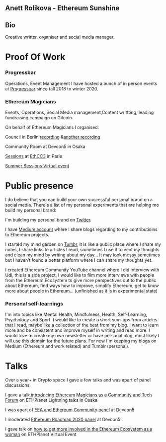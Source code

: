 ## Anett Rolikova - Ethereum Sunshine

## Bio
Creative writter, organiser and social media manager.

# Proof Of Work
### Progressbar
Operations, Event Management
I have hosted a bunch of in person events at [Progressbar](https://www.progressbar.sk/) since fall 2018 to winter 2020.

### Ethereum Magicians
Events, Operations, Social Media management,Content writtting, leading fundraising campaign on Gitcoin.

On behalf of Ethereum Magicians I organised: 

Council in Berlin [recording](https://www.youtube.com/watch?v=FBdczc_SY4g&t=4628s) &[another recording](https://www.youtube.com/watch?v=GnyvrAPAluQ)

Community Room at Devcon5 in Osaka

[Sessions](https://medium.com/ethereum-magicians/magic-at-ethcc-3-6dc509e94bad) at [EthCC3](https://ethcc.io/) in Paris

[Summer Sessions Virtual event](https://medium.com/ethereum-magicians/summer-ethereum-extravaganza-is-coming-295c75809349)


# Public presence

I do believe that you can build your own successful personal brand on a social media. There's a list of my personal experiments that are helping me build my personal brand: 

I'm building my personal brand on [Twitter](https://twitter.com/AnettRolikova).

I have [Medium account](https://medium.com/@AnettRolikova) where I share blogs regarding to my contributioins to Ethereum projects. 

I started my mind garden on [Tumbr](https://anettrolikova.tumblr.com/), it is like a public place where I share my notes, I share links to articles I read, sometimes I use it to vent my thoughts and clean my mind by writing about my day... It may look messy sometimes but I haven’t found a better platform where I can share my thoughts,yet.

I created Ethereum Community YouTube channel where I did interview with Udi, this is a side project, I would like to film more interviews with people from the Ethereum Ecosystem to give more perspectives out to the public about Ethereum, find ways how to improve, simplify Ethereum, get to know more about people in Ethereum... (unfinished as it is in experimental state)

### Personal self-learnings
I'm into topics like Mental Health, Mindfulness, Health, Self-Learning, Psychology and Sport. I would like to create a short sum-ups from articles that I read, maybe like a collection of the best from my blog. I want to learn more and be consistent and improve myself in writing and read more. I would love to create my own newsletter or have personal blog, most likely I will use this domain for the future plans. For now I'm keeping my blogs on Medium (Ethereum and work related) and Tumblr (personal). 

# Talks

Over a year+ in Crypto space I gave a few talks and was apart of panel discussions

I gave a talk [introducing Ethereum Magicians as a Community and Tech Forum](https://twitter.com/smpalladino/status/1181076398301036544?s=20) on ETHPlanet Lightning talks in Osaka 

I was apart of [EEA and Ethereum Community panel](https://twitter.com/helsfoftroy/status/1181377591694901248?s=20) at Devcon5 

I moderated [Ethereum Roadmap 2020 panel](https://twitter.com/nategeier/status/1181443618579476481?s=20) at Devcon5

I gave talk on [how to get more involved in the Ethereum Ecosystem as a woman](https://www.youtube.com/watch?v=Ew1RJyhepuo) on ETHPlanet Virtual Event

